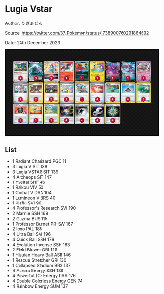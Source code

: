 # Lugia Vstar

Author: りざぁどん

Source: <https://twitter.com/37_Pokemon/status/1738900760291864692>

Date: 24th December 2023

![decklist](../../images/PAR/Lugia%20Vstar/5-%20Lugia%20Vstar.png)

## List

* 1 Radiant Charizard PGO 11
* 3 Lugia V SIT 138
* 3 Lugia VSTAR SIT 139
* 4 Archeops SIT 147
* 1 Yveltal SHF 46
* 1 Raikou VIV 50
* 1 Crobat V DAA 104
* 1 Lumineon V BRS 40
* 1 Klefki SVI 96
* 4 Professor's Research SVI 190
* 2 Marnie SSH 169
* 2 Guzma BUS 115
* 1 Professor Burnet PR-SW 167
* 2 Iono PAL 185
* 4 Ultra Ball SVI 196
* 4 Quick Ball SSH 179
* 4 Evolution Incense SSH 163
* 2 Field Blower GRI 125
* 1 Hisuian Heavy Ball ASR 146
* 1 Rescue Stretcher GRI 130
* 1 Collapsed Stadium BRS 137
* 4 Aurora Energy SSH 186
* 4 Powerful {C} Energy DAA 176
* 4 Double Colorless Energy GEN 74
* 4 Rainbow Energy SUM 137

